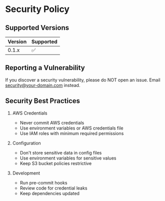 # Security Policy

## Supported Versions

| Version | Supported          |
| ------- | ------------------ |
| 0.1.x   | :white_check_mark: |

## Reporting a Vulnerability

If you discover a security vulnerability, please do NOT open an issue. 
Email security@your-domain.com instead.

## Security Best Practices

1. AWS Credentials
   - Never commit AWS credentials
   - Use environment variables or AWS credentials file
   - Use IAM roles with minimum required permissions

2. Configuration
   - Don't store sensitive data in config files
   - Use environment variables for sensitive values
   - Keep S3 bucket policies restrictive

3. Development
   - Run pre-commit hooks
   - Review code for credential leaks
   - Keep dependencies updated 